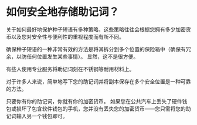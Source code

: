 # 如何安全地存储助记词？

关于如何最好地保护种子短语有多种策略，这些策略往往会根据您拥有多少加密货币以及您对安全性与便利性的重视程度而有所不同。

确保种子短语的一种非常有效的方法是将其拆分到多个位置的保险箱中（确保有冗余，以防任何位置发生某些事情）。 显然，这不是很方便。

有些人使用专业服务将助记词刻在不锈钢等耐用材料上。

对于许多人来说，简单地写下您的助记词并将副本保存在多个安全位置是一种可靠的方法。

只要你有你的助记词，你就有你的加密货币。 如果您在公共汽车上丢失了硬件钱包或损坏了包含软件钱包的手机，您并没有丢失您的加密货币——您只需将您的助记词输入另一个钱包即可。